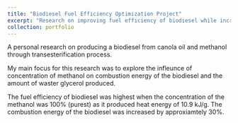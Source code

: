 ```yaml
---
title: "Biodiesel Fuel Efficiency Optimization Project"
excerpt: "Research on improving fuel efficiency of biodiesel while increasing the percent yield."
collection: portfolio
---
```


A personal research on producing a biodiesel from canola oil and methanol through transesterification process. 

My main focus for this research was to explore the infleunce of concentration of methanol on combustion energy of the biodiesel and the amount of waster glycerol produced. 

The fuel efficiency of biodiesel was highest when the concentration of the methanol was 100% (purest) as it produced heat energy of 10.9 kJ/g. The combustion energy of the biodiesel was increased by approxiamtely 30%.  

